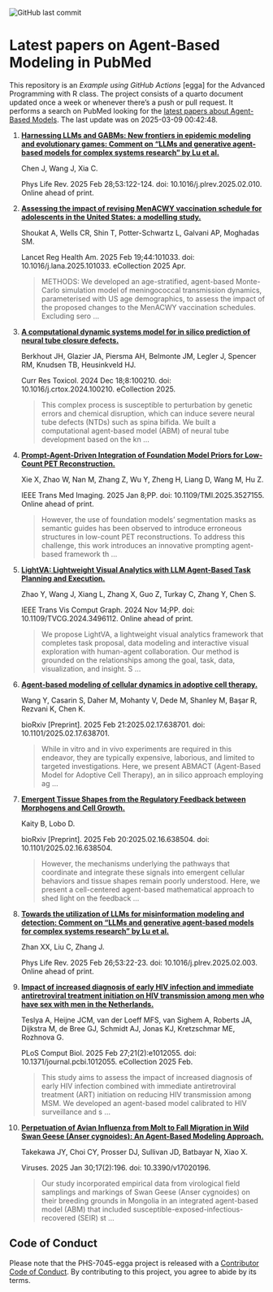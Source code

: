![GitHub last
commit](https://img.shields.io/github/last-commit/UofUEpiBio/PHS-7045-egga.png)

# Latest papers on Agent-Based Modeling in PubMed

This repository is an *Example using GitHub Actions* \[egga\] for the
Advanced Programming with R class. The project consists of a quarto
document updated once a week or whenever there’s a push or pull request.
It performs a search on PubMed looking for the <a
href="https://pubmed.ncbi.nlm.nih.gov/?term=agent-based+model&amp;sort=date"
target="_blank">latest papers about Agent-Based Models</a>. The last
update was on 2025-03-09 00:42:48.

<div class="cell">

</div>

1.  [**Harnessing LLMs and GABMs: New frontiers in epidemic modeling and
    evolutionary games: Comment on “LLMs and generative agent-based
    models for complex systems research” by Lu et
    al.**](https://pubmed.ncbi.nlm.nih.gov/40049005/)

    Chen J, Wang J, Xia C.

    Phys Life Rev. 2025 Feb 28;53:122-124. doi:
    10.1016/j.plrev.2025.02.010. Online ahead of print.

2.  [**Assessing the impact of revising MenACWY vaccination schedule for
    adolescents in the United States: a modelling
    study.**](https://pubmed.ncbi.nlm.nih.gov/40046840/)

    Shoukat A, Wells CR, Shin T, Potter-Schwartz L, Galvani AP, Moghadas
    SM.

    Lancet Reg Health Am. 2025 Feb 19;44:101033. doi:
    10.1016/j.lana.2025.101033. eCollection 2025 Apr.

    > METHODS: We developed an age-stratified, agent-based Monte-Carlo
    > simulation model of meningococcal transmission dynamics,
    > parameterised with US age demographics, to assess the impact of
    > the proposed changes to the MenACWY vaccination schedules.
    > Excluding sero …

3.  [**A computational dynamic systems model for in silico prediction of
    neural tube closure
    defects.**](https://pubmed.ncbi.nlm.nih.gov/40034255/)

    Berkhout JH, Glazier JA, Piersma AH, Belmonte JM, Legler J, Spencer
    RM, Knudsen TB, Heusinkveld HJ.

    Curr Res Toxicol. 2024 Dec 18;8:100210. doi:
    10.1016/j.crtox.2024.100210. eCollection 2025.

    > This complex process is susceptible to perturbation by genetic
    > errors and chemical disruption, which can induce severe neural
    > tube defects (NTDs) such as spina bifida. We built a computational
    > agent-based model (ABM) of neural tube development based on the kn
    > …

4.  [**Prompt-Agent-Driven Integration of Foundation Model Priors for
    Low-Count PET
    Reconstruction.**](https://pubmed.ncbi.nlm.nih.gov/40030949/)

    Xie X, Zhao W, Nan M, Zhang Z, Wu Y, Zheng H, Liang D, Wang M, Hu Z.

    IEEE Trans Med Imaging. 2025 Jan 8;PP. doi:
    10.1109/TMI.2025.3527155. Online ahead of print.

    > However, the use of foundation models’ segmentation masks as
    > semantic guides has been observed to introduce erroneous
    > structures in low-count PET reconstructions. To address this
    > challenge, this work introduces an innovative prompting
    > agent-based framework th …

5.  [**LightVA: Lightweight Visual Analytics with LLM Agent-Based Task
    Planning and
    Execution.**](https://pubmed.ncbi.nlm.nih.gov/40030374/)

    Zhao Y, Wang J, Xiang L, Zhang X, Guo Z, Turkay C, Zhang Y, Chen S.

    IEEE Trans Vis Comput Graph. 2024 Nov 14;PP. doi:
    10.1109/TVCG.2024.3496112. Online ahead of print.

    > We propose LightVA, a lightweight visual analytics framework that
    > completes task proposal, data modeling and interactive visual
    > exploration with human-agent collaboration. Our method is grounded
    > on the relationships among the goal, task, data, visualization,
    > and insight. S …

6.  [**Agent-based modeling of cellular dynamics in adoptive cell
    therapy.**](https://pubmed.ncbi.nlm.nih.gov/40027823/)

    Wang Y, Casarin S, Daher M, Mohanty V, Dede M, Shanley M, Başar R,
    Rezvani K, Chen K.

    bioRxiv \[Preprint\]. 2025 Feb 21:2025.02.17.638701. doi:
    10.1101/2025.02.17.638701.

    > While in vitro and in vivo experiments are required in this
    > endeavor, they are typically expensive, laborious, and limited to
    > targeted investigations. Here, we present ABMACT (Agent-Based
    > Model for Adoptive Cell Therapy), an in silico approach employing
    > ag …

7.  [**Emergent Tissue Shapes from the Regulatory Feedback between
    Morphogens and Cell
    Growth.**](https://pubmed.ncbi.nlm.nih.gov/40027769/)

    Kaity B, Lobo D.

    bioRxiv \[Preprint\]. 2025 Feb 20:2025.02.16.638504. doi:
    10.1101/2025.02.16.638504.

    > However, the mechanisms underlying the pathways that coordinate
    > and integrate these signals into emergent cellular behaviors and
    > tissue shapes remain poorly understood. Here, we present a
    > cell-centered agent-based mathematical approach to shed light on
    > the feedback …

8.  [**Towards the utilization of LLMs for misinformation modeling and
    detection: Comment on “LLMs and generative agent-based models for
    complex systems research” by Lu et
    al.**](https://pubmed.ncbi.nlm.nih.gov/40020417/)

    Zhan XX, Liu C, Zhang J.

    Phys Life Rev. 2025 Feb 26;53:22-23. doi:
    10.1016/j.plrev.2025.02.003. Online ahead of print.

9.  [**Impact of increased diagnosis of early HIV infection and
    immediate antiretroviral treatment initiation on HIV transmission
    among men who have sex with men in the
    Netherlands.**](https://pubmed.ncbi.nlm.nih.gov/40014624/)

    Teslya A, Heijne JCM, van der Loeff MFS, van Sighem A, Roberts JA,
    Dijkstra M, de Bree GJ, Schmidt AJ, Jonas KJ, Kretzschmar ME,
    Rozhnova G.

    PLoS Comput Biol. 2025 Feb 27;21(2):e1012055. doi:
    10.1371/journal.pcbi.1012055. eCollection 2025 Feb.

    > This study aims to assess the impact of increased diagnosis of
    > early HIV infection combined with immediate antiretroviral
    > treatment (ART) initiation on reducing HIV transmission among MSM.
    > We developed an agent-based model calibrated to HIV surveillance
    > and s …

10. [**Perpetuation of Avian Influenza from Molt to Fall Migration in
    Wild Swan Geese (Anser cygnoides): An Agent-Based Modeling
    Approach.**](https://pubmed.ncbi.nlm.nih.gov/40006951/)

    Takekawa JY, Choi CY, Prosser DJ, Sullivan JD, Batbayar N, Xiao X.

    Viruses. 2025 Jan 30;17(2):196. doi: 10.3390/v17020196.

    > Our study incorporated empirical data from virological field
    > samplings and markings of Swan Geese (Anser cygnoides) on their
    > breeding grounds in Mongolia in an integrated agent-based model
    > (ABM) that included susceptible-exposed-infectious-recovered
    > (SEIR) st …

## Code of Conduct

Please note that the PHS-7045-egga project is released with a
[Contributor Code of
Conduct](https://contributor-covenant.org/version/2/1/CODE_OF_CONDUCT.html).
By contributing to this project, you agree to abide by its terms.
